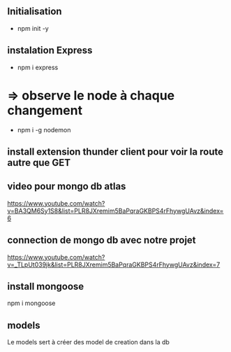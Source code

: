 ## Initialisation 
- npm init -y

## instalation Express
- npm i express
# => observe le node à chaque changement
- npm i -g nodemon 

## install extension thunder client pour voir la route autre que GET
## video pour mongo db atlas
https://www.youtube.com/watch?v=BA3QM6Sy1S8&list=PLR8JXremim5BaPqraGKBPS4rFhywgUAvz&index=6

## connection de mongo db avec notre projet
https://www.youtube.com/watch?v=_TLpUt039jk&list=PLR8JXremim5BaPqraGKBPS4rFhywgUAvz&index=7

## install mongoose
npm i mongoose

## models
Le models sert à créer des model de creation dans la db

